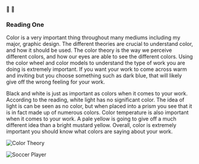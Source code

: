 :metal: :metal:

### Reading One

Color is a very important thing throughout many mediums including my major, graphic design. The different theories are crucial to understand color, and how it should be used. The color theory is the way we perceive different colors, and how our eyes are able to see the different colors. Using the color wheel and color models to understand the type of work you are doing is extremely important. If you want your work to come across warm and inviting but you choose something such as dark blue, that will likely give off the wrong feeling for your work.

Black and white is just as important as colors when it comes to your work. According to the reading, white light has no significant color. The idea of light is can be seen as no color, but when placed into a prism you see that it is in fact made up of numerous colors. Color temperature is also important when it comes to your work. A pale yellow is going to give off a much different idea than a bright mustard yellow. Overall, color is extremely important you should know what colors are saying about your work.  

![Color Theory](https://www.canva.com/learn/wp-content/uploads/2015/07/color-theory-1-tb-752x0.png)


![Soccer Player](https://media.giphy.com/media/31ZkSmkXwvsKcfeA9O/giphy.gif)
